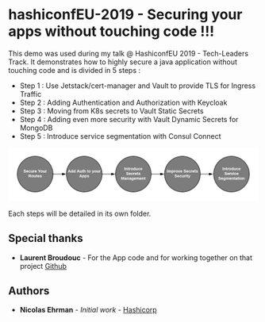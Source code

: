 # hashiconfEU-2019 - Securing your apps without touching code !!!

This demo was used during my talk @ HashiconfEU 2019 - Tech-Leaders Track.
It demonstrates how to highly secure a java application without touching code and is divided in 5 steps :
- Step 1 : Use Jetstack/cert-manager and Vault to provide TLS for Ingress Traffic
- Step 2 : Adding Authentication and Authorization with Keycloak
- Step 3 : Moving from K8s secrets to Vault Static Secrets
- Step 4 : Adding even more security with Vault Dynamic Secrets for MongoDB
- Step 5 : Introduce service segmentation with Consul Connect

<img width="800" alt="Demo Workflow" src="./Assets/workflow.png">

Each steps will be detailed in its own folder.

## Special thanks

* **Laurent Broudouc** - For the App code and for working together on that project [Github](https://github.com/lbroudoux)

## Authors

* **Nicolas Ehrman** - *Initial work* - [Hashicorp](https://www.hashicorp.com)